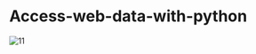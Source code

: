 # Access-web-data-with-python

![11](https://user-images.githubusercontent.com/33677647/193817588-93a9b203-a627-49ca-971d-7022731a76b9.PNG)
